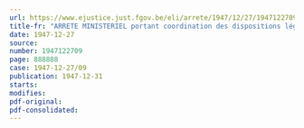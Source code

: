 ```yaml
---
url: https://www.ejustice.just.fgov.be/eli/arrete/1947/12/27/1947122709/justel
title-fr: "ARRETE MINISTERIEL portant coordination des dispositions légales relatives au régime fiscal des huiles minérales"
date: 1947-12-27
source:
number: 1947122709
page: 888888
case: 1947-12-27/09
publication: 1947-12-31
starts:
modifies:
pdf-original:
pdf-consolidated:
---
```


